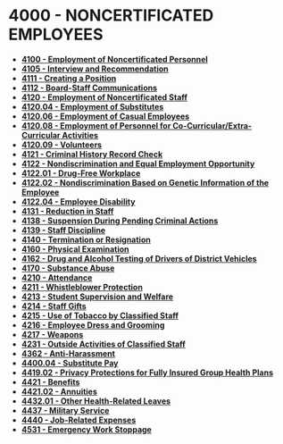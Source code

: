 4000 - NONCERTIFICATED EMPLOYEES
================================

-   **[4100 - Employment of Noncertificated Personnel](po4100.htm)**
-   **[4105 - Interview and Recommendation](po4105.htm)**
-   **[4111 - Creating a Position](po4111.htm)**
-   **[4112 - Board-Staff Communications](po4112.htm)**
-   **[4120 - Employment of Noncertificated Staff](po4120.htm)**
-   **[4120.04 - Employment of Substitutes](po4120.04.htm)**
-   **[4120.06 - Employment of Casual Employees](po4120.06.htm)**
-   **[4120.08 - Employment of Personnel for
    Co-Curricular/Extra-Curricular Activities](po4120.08.htm)**
-   **[4120.09 - Volunteers](po4120.09.htm)**
-   **[4121 - Criminal History Record Check](po4121.htm)**
-   **[4122 - Nondiscrimination and Equal Employment
    Opportunity](po4122.htm)**
-   **[4122.01 - Drug-Free Workplace](po4122.01.htm)**
-   **[4122.02 - Nondiscrimination Based on Genetic Information of the
    Employee](po4122.02.htm)**
-   **[4122.04 - Employee Disability](po4122.04.htm)**
-   **[4131 - Reduction in Staff](po4131.htm)**
-   **[4138 - Suspension During Pending Criminal Actions](po4138.htm)**
-   **[4139 - Staff Discipline](po4139.htm)**
-   **[4140 - Termination or Resignation](po4140.htm)**
-   **[4160 - Physical Examination](po4160.htm)**
-   **[4162 - Drug and Alcohol Testing of Drivers of District
    Vehicles](po4162.htm)**
-   **[4170 - Substance Abuse](po4170.htm)**
-   **[4210 - Attendance](po4210.htm)**
-   **[4211 - Whistleblower Protection](po4211.htm)**
-   **[4213 - Student Supervision and Welfare](po4213.htm)**
-   **[4214 - Staff Gifts](po4214.htm)**
-   **[4215 - Use of Tobacco by Classified Staff](po4215.htm)**
-   **[4216 - Employee Dress and Grooming](po4216.htm)**
-   **[4217 - Weapons](po4217.htm)**
-   **[4231 - Outside Activities of Classified Staff](po4231.htm)**
-   **[4362 - Anti-Harassment](po4362.htm)**
-   **[4400.04 - Substitute Pay](po4400.04.htm)**
-   **[4419.02 - Privacy Protections for Fully Insured Group Health
    Plans](po4419.02.htm)**
-   **[4421 - Benefits](po4421.htm)**
-   **[4421.02 - Annuities](po4421.02.htm)**
-   **[4432.01 - Other Health-Related Leaves](po4432.01.htm)**
-   **[4437 - Military Service](po4437.htm)**
-   **[4440 - Job-Related Expenses](po4440.htm)**
-   **[4531 - Emergency Work Stoppage](po4531.htm)**

